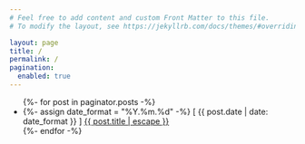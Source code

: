 ```yaml
---
# Feel free to add content and custom Front Matter to this file.
# To modify the layout, see https://jekyllrb.com/docs/themes/#overriding-theme-defaults

layout: page
title: /
permalink: /
pagination: 
  enabled: true
---
```

<ul>
  {%- for post in paginator.posts -%}
  <li>
    {%- assign date_format = "%Y.%m.%d" -%}
    [ {{ post.date | date: date_format }} ] <a href="{{ post.url | relative_url }}">{{ post.title | escape }}</a>
  </li>
  {%- endfor -%}
</ul>